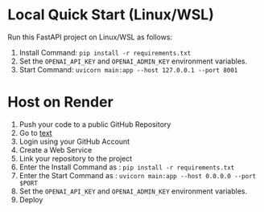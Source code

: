 # Local Quick Start (Linux/WSL)
Run this FastAPI project on Linux/WSL as follows:
1) Install Command: `pip install -r requirements.txt`
2) Set the `OPENAI_API_KEY` and `OPENAI_ADMIN_KEY` environment variables. 
3) Start Command: `uvicorn main:app --host 127.0.0.1 --port 8001`

# Host on Render
1) Push your code to a public GitHub Repository
2) Go to [text](https://render.com/)
3) Login using your GitHub Account
4) Create a Web Service
5) Link your repository to the project
6) Enter the Install Command as : `pip install -r requirements.txt`
7) Enter the Start Command as : `uvicorn main:app --host 0.0.0.0 --port $PORT`
8) Set the `OPENAI_API_KEY` and `OPENAI_ADMIN_KEY` environment variables.
9) Deploy